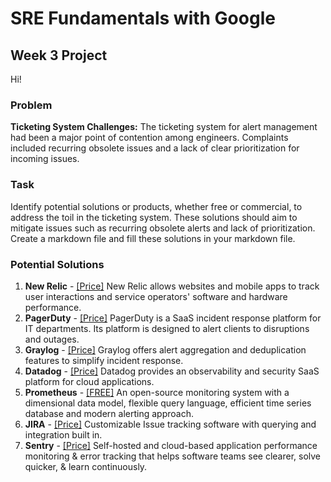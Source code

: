 # SRE Fundamentals with Google
## Week 3 Project

Hi! 

### Problem
**Ticketing System Challenges:** The ticketing system for alert management had been a major point of contention among engineers. Complaints included recurring obsolete issues and a lack of clear prioritization for incoming issues. 

### Task
Identify potential solutions or products, whether free or commercial, to address the toil in the ticketing system. These solutions should aim to mitigate issues such as recurring obsolete alerts and lack of prioritization. Create a markdown file and fill these solutions in your markdown file.

### Potential Solutions

 1. **New Relic** - [\[Price\]](https://newrelic.com/pricing) New Relic allows websites and mobile apps to track user interactions and service operators' software and hardware performance.
 2. **PagerDuty** - [\[Price\]](https://www.pagerduty.com/pricing/incident-management/) PagerDuty is a SaaS incident response platform for IT departments. Its platform is designed to alert clients to disruptions and outages.
 3. **Graylog** - [\[Price\]](https://graylog.org/pricing/) Graylog offers alert aggregation and deduplication features to simplify incident response.
 4. **Datadog** - [\[Price\]](https://www.datadoghq.com/pricing/) Datadog provides an observability and security SaaS platform for cloud applications.
 5. **Prometheus** - [\[FREE\]](https://prometheus.io/) An open-source monitoring system with a dimensional data model, flexible query language, efficient time series database and modern alerting approach.
 6. **JIRA** - [\[Price\]](https://www.atlassian.com/software/jira/pricing) Customizable Issue tracking software  with querying and integration built in.
 7. **Sentry** - [\[Price\]](https://sentry.io/pricing)  Self-hosted and cloud-based application performance monitoring & error tracking that helps software teams see clearer, solve quicker, & learn continuously.
